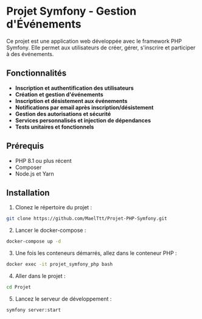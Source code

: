 # Projet Symfony - Gestion d'Événements

Ce projet est une application web développée avec le framework PHP Symfony. Elle permet aux utilisateurs de créer, gérer, s'inscrire et participer à des événements.

## Fonctionnalités

- **Inscription et authentification des utilisateurs**
- **Création et gestion d'événements**
- **Inscription et désistement aux événements**
- **Notifications par email après inscription/désistement**
- **Gestion des autorisations et sécurité**
- **Services personnalisés et injection de dépendances**
- **Tests unitaires et fonctionnels**

## Prérequis

- PHP 8.1 ou plus récent
- Composer
- Node.js et Yarn

## Installation

1. Clonez le répertoire du projet :

```bash
git clone https://github.com/MaelTtt/Projet-PHP-Symfony.git
```

2. Lancer le docker-compose :

```bash
docker-compose up -d
```

3. Une fois les conteneurs démarrés, allez dans le conteneur PHP :

```bash
docker exec -it projet_symfony_php bash
```

4. Aller dans le projet :

```bash
cd Projet
```

5. Lancez le serveur de développement :

```bash
symfony server:start
```

